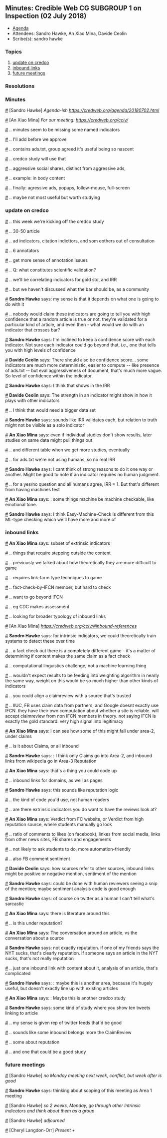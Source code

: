 
## Minutes: Credible Web CG SUBGROUP 1 on Inspection (02 July 2018)

* [Agenda](https://credweb.org/agenda/20180702.html)
* Attendees: Sandro Hawke, An Xiao Mina, Davide Ceolin
* Scribe(s): sandro hawke

### Topics

1. [update on credco](#update-on-credco)
1. [inbound links](#inbound-links)
1. [future meetings](#future-meetings)


### Resolutions



### Minutes

<a id="1530529804" href="#1530529804">#</a> [Sandro Hawke] *Agenda-ish https://credweb.org/agenda/20180702.html*

<a id="1530547068" href="#1530547068">#</a> [An Xiao Mina] *For our meeting: https://credweb.org/cciv/*

<a id="1530547691" href="#1530547691">#</a> .. minutes seem to be missing some named indicators

<a id="1530547698" href="#1530547698">#</a> .. I'll add before we approve

<a id="1530547718" href="#1530547718">#</a> .. contains ads.txt, group agreed it's useful being so nascent

<a id="1530547728" href="#1530547728">#</a> .. credco study will use that

<a id="1530547744" href="#1530547744">#</a> .. aggressive social shares, distinct from aggressive ads,

<a id="1530547756" href="#1530547756">#</a> .. example: in body content

<a id="1530547775" href="#1530547775">#</a> .. finally: agressive ads, popups, follow-mouse, full-screen

<a id="1530547786" href="#1530547786">#</a> .. maybe not most useful but worth studying

### update on credco

<a id="1530547896" href="#1530547896">#</a> .. this week we're kicking off the credco study

<a id="1530547903" href="#1530547903">#</a> .. 30-50 article

<a id="1530547926" href="#1530547926">#</a> .. ad indicators, citation indicttors, and som eothers out of consultation

<a id="1530547932" href="#1530547932">#</a> .. 6 annotators

<a id="1530547944" href="#1530547944">#</a> .. get more sense of annotation issues

<a id="1530547955" href="#1530547955">#</a> .. Q: what constitutes scientific validation?

<a id="1530547973" href="#1530547973">#</a> .. we'll be correlating indicators for gold std, and IRR

<a id="1530547984" href="#1530547984">#</a> .. but we haven't discussed what the bar should be, as a community

<a id="1530548004" href="#1530548004">#</a> **Sandro Hawke** says: my sense is that it depends on what one is going to do with it

<a id="1530548062" href="#1530548062">#</a> .. nobody would claim these indicators are going to tell you with high confidence that a random article is true or not. they're validated for a particular kind of article, and even then - what would we do with an indicator that crosses bar?

<a id="1530548142" href="#1530548142">#</a> **Sandro Hawke** says: I'm inclined to keep a confidence score with each indicator. Not sure each indicator could go beyond that, i.e., one that tells you with high levels of confidence

<a id="1530548264" href="#1530548264">#</a> **Davide Ceolin** says: There should also be confidence score...   some indicators are much more deterministic, easier to compute -- like presence of ads.txt -- but eval aggressiveness of document, that's much more vague.   So level of confidence within the indicator.

<a id="1530548296" href="#1530548296">#</a> **Sandro Hawke** says: I think that shows in the IRR

<a id="1530548331" href="#1530548331">#</a> **Davide Ceolin** says: The strength in an indicator might show in how it plays with other indicators

<a id="1530548388" href="#1530548388">#</a> .. I think that would need a bigger data set

<a id="1530548461" href="#1530548461">#</a> **Sandro Hawke** says: sounds like IRR validates each, but relation to truth might not be visible as a solo indicator

<a id="1530548490" href="#1530548490">#</a> **An Xiao Mina** says: even if individual studies don't show results, later studies on same data might pull things out

<a id="1530548607" href="#1530548607">#</a> .. and different table when we get more studies, eventually

<a id="1530548656" href="#1530548656">#</a> .. for ads.txt we're not using humans, so no real IRR

<a id="1530548781" href="#1530548781">#</a> **Sandro Hawke** says: I cant think of strong reasons to do it one way or another. Might be good to note if an indicator requires no human judgment.

<a id="1530548796" href="#1530548796">#</a> .. for a yes/no question and all humans agree, IRR = 1. But that's different from having machines test

<a id="1530548857" href="#1530548857">#</a> **An Xiao Mina** says: : some things machine be machine checkable, like emotional tone.

<a id="1530548929" href="#1530548929">#</a> **Sandro Hawke** says: I think Easy-Machine-Check is different from this ML-type checking which we'll have more and more of

### inbound links

<a id="1530548999" href="#1530548999">#</a> **An Xiao Mina** says: subset of extrinsic indicators

<a id="1530549012" href="#1530549012">#</a> .. things that require stepping outside the content

<a id="1530549031" href="#1530549031">#</a> .. previously we talked about how theoretically they are more difficult to game

<a id="1530549042" href="#1530549042">#</a> .. requires link-farm type techniques to game

<a id="1530549063" href="#1530549063">#</a> .. fact-check-by-IFCN member, but hard to check

<a id="1530549085" href="#1530549085">#</a> .. want to go beyond IFCN

<a id="1530549093" href="#1530549093">#</a> .. eg CDC makes assessment

<a id="1530549110" href="#1530549110">#</a> .. looking for broader typology of inbound links

<a id="1530549121" href="#1530549121">#</a> [An Xiao Mina] *https://credweb.org/cciv/#inbound-references*

<a id="1530549194" href="#1530549194">#</a> **Sandro Hawke** says: for intrinsic indicators, we could theoretically train systems to detect these over time

<a id="1530549214" href="#1530549214">#</a> .. a fact check out there is a completely different game - it's a matter of determining if content makes the same claim as a fact check

<a id="1530549227" href="#1530549227">#</a> .. computational linguistics challenge, not a machine learning thing

<a id="1530549246" href="#1530549246">#</a> .. wouldn't expect results to be feeding into weighting algorithm in nearly the same way, weight on this would be so much higher than other kinds of indicators

<a id="1530549292" href="#1530549292">#</a> .. you could align a claimreview with a source that's trusted

<a id="1530549420" href="#1530549420">#</a> .. IIUC, FB uses claim data from partners, and Google doesnt exactly use IFCN. they have their own computation about whether a site is reliable. will accept claimreview from non IFCN members in theory. not saying IFCN is exactly the gold standard. very high signal into legitimacy

<a id="1530549576" href="#1530549576">#</a> **An Xiao Mina** says: I can see how some of this might fall under area-2, under claims

<a id="1530549599" href="#1530549599">#</a> .. is it about Claims, or all inbound

<a id="1530549654" href="#1530549654">#</a> **Sandro Hawke** says: : I think only Claims go into Area-2, and inbound links from wikipedia go in Area-3 Reputation

<a id="1530549687" href="#1530549687">#</a> **An Xiao Mina** says: that's a thing you could code up

<a id="1530549781" href="#1530549781">#</a> .. inbound links for domains, as well as pages

<a id="1530549820" href="#1530549820">#</a> **Sandro Hawke** says: this sounds like reputation logic

<a id="1530549838" href="#1530549838">#</a> .. the kind of code you'd use, not human readers

<a id="1530549941" href="#1530549941">#</a> .. are there extrinsic indicators you do want to have the reviews look at?

<a id="1530549974" href="#1530549974">#</a> **An Xiao Mina** says: Verdict from FC website, or Verdict from high reputation source, where students manually go look

<a id="1530549994" href="#1530549994">#</a> .. ratio of comments to likes (on facebook), linkes from social media, links from other news sites, FB shares and engagements

<a id="1530550031" href="#1530550031">#</a> .. not likely to ask students to do, more automation-friendly

<a id="1530550036" href="#1530550036">#</a> .. also FB comment sentiment

<a id="1530550068" href="#1530550068">#</a> **Davide Ceolin** says: how sources refer to other sources, inbound links might be positive or negative mention, sentiment of the mention

<a id="1530550130" href="#1530550130">#</a> **Sandro Hawke** says: could be done with human reviewers seeing a snip of the mention; maybe sentiment analysis code is good enough

<a id="1530550167" href="#1530550167">#</a> **Sandro Hawke** says: of course on twitter as a human I can't tell what's sarcastic

<a id="1530550178" href="#1530550178">#</a> **An Xiao Mina** says: there is literature around this

<a id="1530550196" href="#1530550196">#</a> .. is this under reputation?

<a id="1530550283" href="#1530550283">#</a> **An Xiao Mina** says: The conversation around an article, vs the conversation about a source

<a id="1530550292" href="#1530550292">#</a> **Sandro Hawke** says: not exactly reputation. if one of my friends says the NYT sucks, that's clearly reputation. if someone says an article in the NYT sucks, that's not really reputation

<a id="1530550309" href="#1530550309">#</a> .. just one inbound link with content about it, analysis of an article, that's complicated

<a id="1530550397" href="#1530550397">#</a> **Sandro Hawke** says: : maybe this is another area, because it's hugely useful, but doesn't exactly line up with existing articles

<a id="1530550415" href="#1530550415">#</a> **An Xiao Mina** says: : Maybe this is another credco study

<a id="1530550521" href="#1530550521">#</a> **Sandro Hawke** says: some kind of study where you show ten tweets linking to article

<a id="1530550570" href="#1530550570">#</a> .. my sense is given rep of twitter feeds that'd be good

<a id="1530550709" href="#1530550709">#</a> .. sounds like some inbound belongs more the ClaimReview

<a id="1530550716" href="#1530550716">#</a> .. some about reputation

<a id="1530550726" href="#1530550726">#</a> .. and one that could be a good study

### future meetings

<a id="1530550803" href="#1530550803">#</a> [Sandro Hawke] *no Monday meeting next week, conflict, but week after is good*

<a id="1530550830" href="#1530550830">#</a> **Sandro Hawke** says: thinking about scoping of this meeting as Area 1 meeting

<a id="1530550905" href="#1530550905">#</a> [Sandro Hawke] *so 2 weeks, Monday, go through other Intrinsic indicators and think about them as a group*

<a id="1530550930" href="#1530550930">#</a> [Sandro Hawke] *adjourned*

<a id="1531328857" href="#1531328857">#</a> [Cheryl Langdon-Orr] *Present +*

